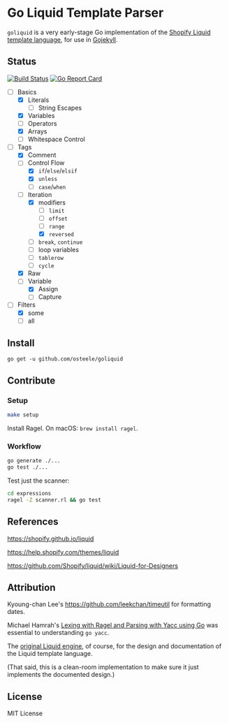 # Go Liquid Template Parser

`goliquid` is a very early-stage Go implementation of the [Shopify Liquid template language](https://shopify.github.io/liquid), for use in [Gojekyll](https://github.com/osteele/gojekyll).

## Status
[![Build Status](https://travis-ci.org/osteele/liquid.svg?branch=master)](https://travis-ci.org/osteele/liquid)
[![Go Report Card](https://goreportcard.com/badge/github.com/osteele/liquid)](https://goreportcard.com/report/github.com/osteele/liquid)

- [ ] Basics
  - [x] Literals
    - [ ] String Escapes
  - [x] Variables
  - [ ] Operators
  - [x] Arrays
  - [ ] Whitespace Control
- [ ] Tags
  - [x] Comment
  - [ ] Control Flow
    - [x] `if`/`else`/`elsif`
    - [x] `unless`
    - [ ] `case`/`when`
  - [ ] Iteration
      - [x] modifiers
          - [ ] `limit`
          - [ ] `offset`
          - [ ] `range`
          - [x] `reversed`
      - [ ] `break`, `continue`
      - [ ] loop variables
      - [ ] `tablerow`
      - [ ] `cycle`
  - [x] Raw
  - [ ] Variable
    - [x] Assign
    - [ ] Capture
- [ ] Filters
  - [x] some
  - [ ] all

## Install

`go get -u github.com/osteele/goliquid`

## Contribute

### Setup

```bash
make setup
```

Install Ragel. On macOS: `brew install ragel`.

### Workflow

```bash
go generate ./...
go test ./...
```

Test just the scanner:

```bash
cd expressions
ragel -Z scanner.rl && go test
```

## References

<https://shopify.github.io/liquid>

<https://help.shopify.com/themes/liquid>

<https://github.com/Shopify/liquid/wiki/Liquid-for-Designers>


## Attribution

Kyoung-chan Lee's <https://github.com/leekchan/timeutil> for formatting dates.

Michael Hamrah's [Lexing with Ragel and Parsing with Yacc using Go](https://medium.com/@mhamrah/lexing-with-ragel-and-parsing-with-yacc-using-go-81e50475f88f) was essential to understanding `go yacc`.

The [original Liquid engine](https://shopify.github.io/liquid), of course, for the design and documentation of the Liquid template language.

(That said, this is a clean-room implementation to make sure it just implements the documented design.)

## License

MIT License
